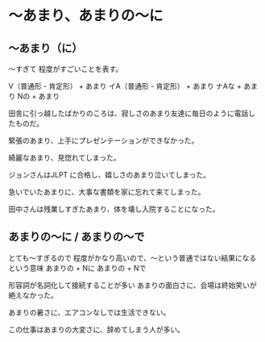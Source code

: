 # 〜あまり、あまりの〜に


## 〜あまり（に）
〜すぎて   程度がすごいことを表す。

V（普通形 - 肯定形）  + あまり イA（普通形 - 肯定形） + あまり ナAな +  あまり Nの + あまり


田舎に引っ越したばかりのころは、寂しさのあまり友達に毎日のように電話したものだ。

緊張のあまり、上手にプレゼンテーションができなかった。

綺麗なあまり、見惚れてしまった。

ジョンさんはJLPT 
に合格し、嬉しさのあまり泣いてしまった。

急いでいたあまりに、大事な書類を家に忘れて来てしまった。

田中さんは残業しすぎたあまり、体を壊し入院することになった。

## あまりの〜に / あまりの〜で
とても〜すぎるので   程度がかなり高いので、〜という普通ではない結果になるという意味
あまりの + Nに あまりの + Nで


形容詞が名詞化して接続することが多い
あまりの面白さに、会場は終始笑いが絶えなかった。

あまりの暑さに、エアコンなしでは生活できない。

この仕事はあまりの大変さに、辞めてしまう人が多い。

